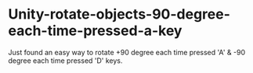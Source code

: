 # Unity-rotate-objects-90-degree-each-time-pressed-a-key
Just found an easy way to rotate +90 degree each time pressed 'A' &amp; -90 degree each time pressed 'D' keys.
